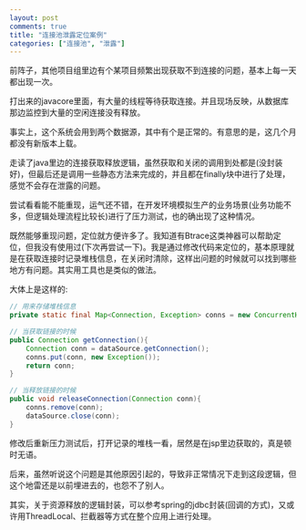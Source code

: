 ```yaml
---
layout: post
comments: true
title: "连接池泄露定位案例"
categories: ["连接池", "泄露"]
---
```


前阵子，其他项目组里边有个某项目频繁出现获取不到连接的问题，基本上每一天都出现一次。

打出来的javacore里面，有大量的线程等待获取连接。并且现场反映，从数据库那边监控到大量的空闲连接没有释放。

事实上，这个系统会用到两个数据源，其中有个是正常的。有意思的是，这几个月都没有新版本上载。

走读了java里边的连接获取释放逻辑，虽然获取和关闭的调用到处都是(没封装好)，但最后还是调用一些静态方法来完成的，并且都在finally块中进行了处理，感觉不会存在泄露的问题。

尝试看看能不能重现，运气还不错，在开发环境模拟生产的业务场景(业务功能不多，但逻辑处理流程比较长)进行了压力测试，也的确出现了这种情况。

既然能够重现问题，定位就方便许多了。我知道有Btrace这类神器可以帮助定位，但我没有使用过(下次再尝试一下)。我是通过修改代码来定位的，基本原理就是在获取连接时记录堆栈信息，在关闭时清除，这样出问题的时候就可以找到哪些地方有问题。其实用工具也是类似的做法。

大体上是这样的:

```java
// 用来存储堆栈信息
private static final Map<Connection, Exception> conns = new ConcurrentHashMap<Connection, Exception>();

// 当获取链接的时候
public Connection getConnection(){
	Connection conn = dataSource.getConnection();
	conns.put(conn, new Exception());
	return conn;
}

// 当释放链接的时候
public void releaseConnection(Connection conn){
	conns.remove(conn);
	dataSource.close(conn);
}
```

修改后重新压力测试后，打开记录的堆栈一看，居然是在jsp里边获取的，真是顿时无语。

后来，虽然听说这个问题是其他原因引起的，导致非正常情况下走到这段逻辑，但这个地雷还是以前埋进去的，也怨不了别人。

其实，关于资源释放的逻辑封装，可以参考spring的jdbc封装(回调的方式)，又或许用ThreadLocal、拦截器等方式在整个应用上进行处理。

 